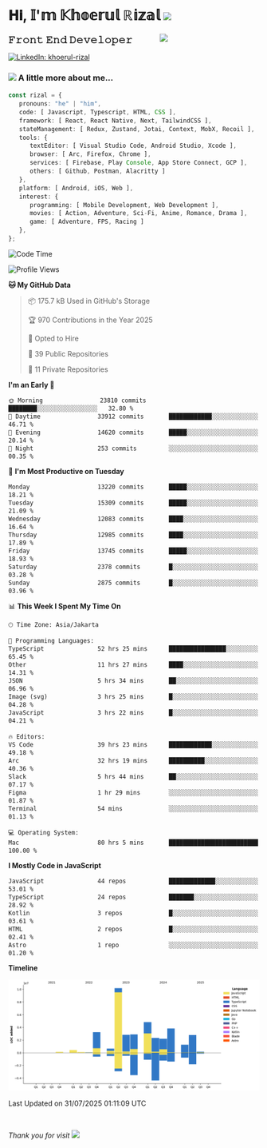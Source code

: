 <h1> 𝐇𝐢, 𝕀'𝕞 𝕂𝕙𝕠𝕖𝕣𝕦𝕝 ℝ𝕚𝕫𝕒𝕝 <img src="https://media.giphy.com/media/mGcNjsfWAjY5AEZNw6/giphy.gif" width="50"></h1>
<img align='right' src="https://media.giphy.com/media/v1.Y2lkPTc5MGI3NjExOWI2ajR2NGJubzBsZHFuaHMwajRrcDNsNXJwOG8yb3F0NjhkNXF4OSZlcD12MV9pbnRlcm5hbF9naWZfYnlfaWQmY3Q9cw/fkZukR450RQ1qnGaq9/giphy.gif" width="200">
<strong style="font-size:20px;">𝙵𝚛𝚘𝚗𝚝 𝙴𝚗𝚍 𝙳𝚎𝚟𝚎𝚕𝚘𝚙𝚎𝚛</strong>
</p></em>

[![LinkedIn: khoerul-rizal](https://img.shields.io/badge/khoerul--rizal-blue?style=flat-square&logo=Linkedin&logoColor=white&link=https://www.linkedin.com/in/khoerul-rizal/)](https://www.linkedin.com/in/khoerul-rizal/)

### <img src="https://media.giphy.com/media/VgCDAzcKvsR6OM0uWg/giphy.gif" width="50"> A little more about me...

```typescript
const rizal = {
   pronouns: "he" | "him",
   code: [ Javascript, Typescript, HTML, CSS ],
   framework: [ React, React Native, Next, TailwindCSS ],
   stateManagement: [ Redux, Zustand, Jotai, Context, MobX, Recoil ],
   tools: {
      textEditor: [ Visual Studio Code, Android Studio, Xcode ],
      browser: [ Arc, Firefox, Chrome ],
      services: [ Firebase, Play Console, App Store Connect, GCP ],
      others: [ Github, Postman, Alacritty ]
   },
   platform: [ Android, iOS, Web ],
   interest: {
      programming: [ Mobile Development, Web Development ],
      movies: [ Action, Adventure, Sci-Fi, Anime, Romance, Drama ],
      game: [ Adventure, FPS, Racing ]
   },
};
```

<!--START_SECTION:waka-->
![Code Time](http://img.shields.io/badge/Code%20Time-3%2C544%20hrs%2032%20mins-blue)

![Profile Views](http://img.shields.io/badge/Profile%20Views-0-blue)

**🐱 My GitHub Data** 

> 📦 175.7 kB Used in GitHub's Storage 
 > 
> 🏆 970 Contributions in the Year 2025
 > 
> 💼 Opted to Hire
 > 
> 📜 39 Public Repositories 
 > 
> 🔑 11 Private Repositories 
 > 
**I'm an Early 🐤** 

```text
🌞 Morning                23810 commits       ████████░░░░░░░░░░░░░░░░░   32.80 % 
🌆 Daytime                33912 commits       ████████████░░░░░░░░░░░░░   46.71 % 
🌃 Evening                14620 commits       █████░░░░░░░░░░░░░░░░░░░░   20.14 % 
🌙 Night                  253 commits         ░░░░░░░░░░░░░░░░░░░░░░░░░   00.35 % 
```
📅 **I'm Most Productive on Tuesday** 

```text
Monday                   13220 commits       █████░░░░░░░░░░░░░░░░░░░░   18.21 % 
Tuesday                  15309 commits       █████░░░░░░░░░░░░░░░░░░░░   21.09 % 
Wednesday                12083 commits       ████░░░░░░░░░░░░░░░░░░░░░   16.64 % 
Thursday                 12985 commits       ████░░░░░░░░░░░░░░░░░░░░░   17.89 % 
Friday                   13745 commits       █████░░░░░░░░░░░░░░░░░░░░   18.93 % 
Saturday                 2378 commits        █░░░░░░░░░░░░░░░░░░░░░░░░   03.28 % 
Sunday                   2875 commits        █░░░░░░░░░░░░░░░░░░░░░░░░   03.96 % 
```


📊 **This Week I Spent My Time On** 

```text
🕑︎ Time Zone: Asia/Jakarta

💬 Programming Languages: 
TypeScript               52 hrs 25 mins      ████████████████░░░░░░░░░   65.45 % 
Other                    11 hrs 27 mins      ████░░░░░░░░░░░░░░░░░░░░░   14.31 % 
JSON                     5 hrs 34 mins       ██░░░░░░░░░░░░░░░░░░░░░░░   06.96 % 
Image (svg)              3 hrs 25 mins       █░░░░░░░░░░░░░░░░░░░░░░░░   04.28 % 
JavaScript               3 hrs 22 mins       █░░░░░░░░░░░░░░░░░░░░░░░░   04.21 % 

🔥 Editors: 
VS Code                  39 hrs 23 mins      ████████████░░░░░░░░░░░░░   49.18 % 
Arc                      32 hrs 19 mins      ██████████░░░░░░░░░░░░░░░   40.36 % 
Slack                    5 hrs 44 mins       ██░░░░░░░░░░░░░░░░░░░░░░░   07.17 % 
Figma                    1 hr 29 mins        ░░░░░░░░░░░░░░░░░░░░░░░░░   01.87 % 
Terminal                 54 mins             ░░░░░░░░░░░░░░░░░░░░░░░░░   01.13 % 

💻 Operating System: 
Mac                      80 hrs 5 mins       █████████████████████████   100.00 % 
```

**I Mostly Code in JavaScript** 

```text
JavaScript               44 repos            █████████████░░░░░░░░░░░░   53.01 % 
TypeScript               24 repos            ███████░░░░░░░░░░░░░░░░░░   28.92 % 
Kotlin                   3 repos             █░░░░░░░░░░░░░░░░░░░░░░░░   03.61 % 
HTML                     2 repos             █░░░░░░░░░░░░░░░░░░░░░░░░   02.41 % 
Astro                    1 repo              ░░░░░░░░░░░░░░░░░░░░░░░░░   01.20 % 
```



**Timeline**

![Lines of Code chart](https://raw.githubusercontent.com/khoerulrizal/khoerulrizal/main/assets/bar_graph.png)


 Last Updated on 31/07/2025 01:11:09 UTC
<!--END_SECTION:waka-->
</details>
<br/>

<em>Thank you for visit</em> <img src="https://media.giphy.com/media/v1.Y2lkPTc5MGI3NjExcHdvNm1qZWtjaGw0ZjdwM3Z3NnY2dHlueTVuODBta2FiY20wM2YybSZlcD12MV9pbnRlcm5hbF9naWZfYnlfaWQmY3Q9cw/tV25tpdKqdFa9x81k2/giphy.gif" width="40">
